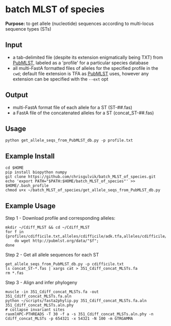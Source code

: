 # batch MLST of species
__Purpose:__ to get allele (nucleotide) sequences according to multi-locus sequence types (STs)

## Input
- a tab-delimited file (despite its extension enigmatically being TXT) from [PubMLST](http://pubmlst.org/data/), labeled as a 'profile' for a particular species database
- all multi-FastA formatted files of alleles for the specified profile in the `cwd`; default file extension is TFA as [PubMLST](http://pubmlst.org/data/) uses, however any extension can be specified with the `--ext` opt

## Output
- multi-FastA format file of each allele for a ST  (ST-##.fas)
- a FastA file of the concatenated alleles for a ST  (concat_ST-##.fas)

## Usage
    python get_allele_seqs_from_PubMLST_db.py -p profile.txt

## Example Install
    cd $HOME
    pip install biopython numpy
    git clone https://github.com/chrisgulvik/batch_MLST_of_species.git
    echo 'export PATH="$PATH:$HOME/batch_MLST_of_species"' >> $HOME/.bash_profile
    chmod u+x ~/batch_MLST_of_species/get_allele_seqs_from_PubMLST_db.py


## Example Usage
Step 1 - Download profile and corresponding alleles:

    mkdir ~/Cdiff_MLST && cd ~/Cdiff_MLST
    for f in {profiles/cdifficile.txt,alleles/cdifficile/adk.tfa,alleles/cdifficile/atpA.tfa,alleles/cdifficile/dxr.tfa,alleles/cdifficile/glyA.tfa,alleles/cdifficile/recA.tfa,alleles/cdifficile/sodA.tfa,alleles/cdifficile/tpi.tfa};
        do wget http://pubmlst.org/data/"$f";
    done

Step 2 - Get all allele sequences for each ST

    get_allele_seqs_from_PubMLST_db.py -p cdifficile.txt
    ls concat_ST-*.fas | xargs cat > 351_Cdiff_concat_MLSTs.fa
    rm *.fas

Step 3 - Align and infer phylogeny

    muscle -in 351_Cdiff_concat_MLSTs.fa -out 351_Cdiff_concat_MLSTs.fa.aln
    python ~/scripts/fasta2phylip.py 351_Cdiff_concat_MLSTs.fa.aln 351_Cdiff_concat_MLSTs.aln.phy
    # collapse invariant sites
    raxmlHPC-PTHREADS -T 30 -f a -s 351_Cdiff_concat_MLSTs.aln.phy -n Cdiff_concat_MLSTs -p 654321 -x 54321 -N 100 -m GTRGAMMA
